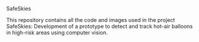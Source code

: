 SafeSkies

This repository contains all the code and images used in the project SafeSkies: Development of a prototype to detect and track hot-air balloons in high-risk areas using computer vision.
